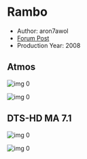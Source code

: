 # Rambo

* Author: aron7awol
* [Forum Post](https://www.avsforum.com/threads/bass-eq-for-filtered-movies.2995212/post-57848462)
* Production Year: 2008

## Atmos

![img 0](https://i.imgur.com/XvNUC4r.jpg)

![img 0](https://i.imgur.com/1PJYPFV.png)

## DTS-HD MA 7.1

![img 0](https://i.imgur.com/Kmd2p2O.jpg)

![img 0](https://i.imgur.com/OEwqFHf.jpg)

